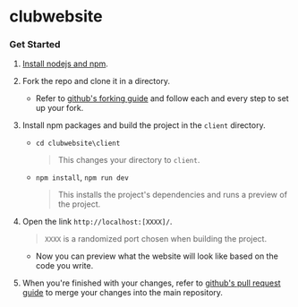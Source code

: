 # clubwebsite

### Get Started
1. [Install nodejs and npm](https://docs.npmjs.com/downloading-and-installing-node-js-and-npm).

2. Fork the repo and clone it in a directory.
    - Refer to [github's forking guide](https://docs.github.com/en/pull-requests/collaborating-with-pull-requests/working-with-forks/fork-a-repo#forking-a-repository) and follow each and every step to set up your fork.

3. Install npm packages and build the project in the `client` directory.
    - `cd clubwebsite\client`
        > This changes your directory to `client`.
    - `npm install`, `npm run dev`
        > This installs the project's dependencies and runs a preview of the project.
    
4. Open the link `http://localhost:[XXXX]/`.
    > `XXXX` is a randomized port chosen when building the project.
    - Now you can preview what the website will look like based on the code you write.

5. When you're finished with your changes, refer to [github's pull request guide](https://docs.github.com/en/pull-requests/collaborating-with-pull-requests/proposing-changes-to-your-work-with-pull-requests/creating-a-pull-request-from-a-fork) to merge your changes into the main repository.